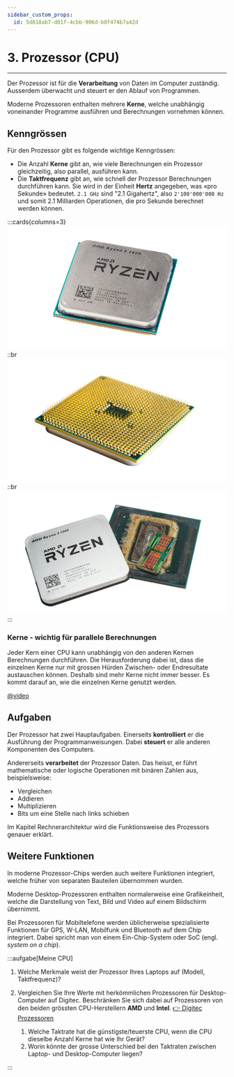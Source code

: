 ```yaml
---
sidebar_custom_props:
  id: 5d818ab7-d01f-4cbb-906d-b8f474b7a42d
---
```


# 3. Prozessor (CPU)
---

Der Prozessor ist für die **Verarbeitung** von Daten im Computer zuständig. Ausserdem überwacht und steuert er den Ablauf von Programmen.

Moderne Prozessoren enthalten mehrere **Kerne**, welche unabhängig voneinander Programme ausführen und Berechnungen vornehmen können.

## Kenngrössen

Für den Prozessor gibt es folgende wichtige Kenngrössen:

- Die Anzahl **Kerne** gibt an, wie viele Berechnungen ein Prozessor gleichzeitig, also parallel, ausführen kann.
- Die **Taktfrequenz** gibt an, wie schnell der Prozessor Berechnungen durchführen kann. Sie wird in der Einheit **Hertz** angegeben, was «pro Sekunde» bedeutet. `2.1 GHz` sind "2.1 Gigahertz", also `2'100'000'000 Hz` und somit 2.1 Milliarden Operationen, die pro Sekunde berechnet werden können.

:::cards{columns=3}
![AMD Ryzen-Prozessor](images/03-cpu-top.png)
::br
![Pins auf Unterseite](images/03-cpu-bottom.png)
::br
![geöffneter Prozessor](images/03-cpu-open.png)
:::

### Kerne - wichtig für parallele Berechnungen

Jeder Kern einer CPU kann unabhängig von den anderen Kernen Berechnungen durchführen. Die Herausforderung dabei ist, dass die einzelnen Kerne nur mit grossen Hürden Zwischen- oder Endresultate austauschen können. Deshalb sind mehr Kerne nicht immer besser. Es kommt darauf an, wie die einzelnen Kerne genutzt werden.

[@video](images/03-sequential-vs-parallel.mp4)

## Aufgaben

Der Prozessor hat zwei Hauptaufgaben. Einerseits **kontrolliert** er die Ausführung der Programmanweisungen. Dabei **steuert** er alle anderen Komponenten des Computers.

Andererseits **verarbeitet** der Prozessor Daten. Das heisst, er führt mathematische oder logische Operationen mit binären Zahlen aus, beispielsweise:

- Vergleichen
- Addieren
- Multiplizieren
- Bits um eine Stelle nach links schieben

Im Kapitel Rechnerarchitektur wird die Funktionsweise des Prozessors genauer erklärt.

## Weitere Funktionen

In moderne Prozessor-Chips werden auch weitere Funktionen integriert, welche früher von separaten Bauteilen übernommen wurden.

Moderne Desktop-Prozessoren enthalten normalerweise eine Grafikeinheit, welche die Darstellung von Text, Bild und Video auf einem Bildschirm übernimmt.

Bei Prozessoren für Mobiltelefone werden üblicherweise spezialisierte Funktionen für GPS, W-LAN, Mobilfunk und Bluetooth auf dem Chip integriert. Dabei spricht man von einem Ein-Chip-System oder SoC (engl. *system on a chip*).

:::aufgabe[Meine CPU]
<Answer type="state" webKey="998cfc97-5fac-4a43-9358-b1b1c134521c" />

1. Welche Merkmale weist der Prozessor Ihres Laptops auf (Modell, Taktfrequenz)?
   
   <Answer type="text" webKey="087f885c-41b8-41d0-8ac9-d95d46f0c141" />

2. Vergleichen Sie Ihre Werte mit herkömmlichen Prozessoren für Desktop-Computer auf Digitec. Beschränken Sie sich dabei auf Prozessoren von den beiden grössten CPU-Herstellern **AMD** und **Intel**. [👉 Digitec Prozessoren](https://www.digitec.ch/de/s1/producttype/prozessor-83?filter=t_bra%3D38%7C9)
   1. Welche Taktrate hat die günstigste/teuerste CPU, wenn die CPU dieselbe Anzahl Kerne hat wie Ihr Gerät?
   2. Worin könnte der grosse Unterschied bei den Taktraten zwischen Laptop- und Desktop-Computer liegen?

  <Answer type="text" webKey="bd480f52-a373-40fc-8666-33b977b4bc1f" />
:::

